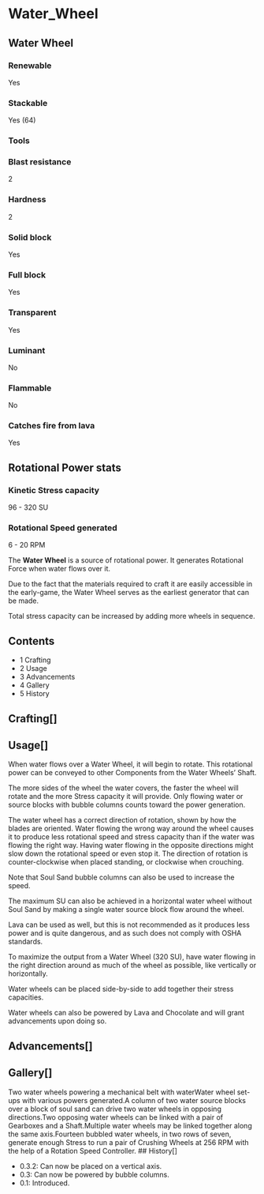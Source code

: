 # Water_Wheel

## Water Wheel

### Renewable

Yes

### Stackable

Yes (64)

### Tools

### Blast resistance

2

### Hardness

2

### Solid block

Yes

### Full block

Yes

### Transparent

Yes

### Luminant

No

### Flammable

No

### Catches fire from lava

Yes

## Rotational Power stats

### Kinetic Stress capacity

96 - 320 SU

### Rotational Speed generated

6 - 20 RPM

The **Water Wheel** is a source of rotational power. It generates Rotational Force when water flows over it.

Due to the fact that the materials required to craft it are easily accessible in the early-game, the Water Wheel serves as the earliest generator that can be made.

Total stress capacity can be increased by adding more wheels in sequence.

## Contents

- 1 Crafting
- 2 Usage
- 3 Advancements
- 4 Gallery
- 5 History

## Crafting[]

## Usage[]

When water flows over a Water Wheel, it will begin to rotate. This rotational power can be conveyed to other Components from the Water Wheels’ Shaft.

The more sides of the wheel the water covers, the faster the wheel will rotate and the more Stress capacity it will provide. Only flowing water or source blocks with bubble columns counts toward the power generation.

The water wheel has a correct direction of rotation, shown by how the blades are oriented. Water flowing the wrong way around the wheel causes it to produce less rotational speed and stress capacity than if the water was flowing the right way. Having water flowing in the opposite directions might slow down the rotational speed or even stop it. The direction of rotation is counter-clockwise when placed standing, or clockwise when crouching.

Note that Soul Sand bubble columns can also be used to increase the speed.

The maximum SU can also be achieved in a horizontal water wheel without Soul Sand by making a single water source block flow around the wheel.

Lava can be used as well, but this is not recommended as it produces less power and is quite dangerous, and as such does not comply with OSHA standards.

To maximize the output from a Water Wheel (320 SU), have water flowing in the right direction around as much of the wheel as possible, like vertically or horizontally.

Water wheels can be placed side-by-side to add together their stress capacities.

Water wheels can also be powered by Lava and Chocolate and will grant advancements upon doing so.

## Advancements[]

## Gallery[]

Two water wheels powering a mechanical belt with waterWater wheel set-ups with various powers generated.A column of two water source blocks over a block of soul sand can drive two water wheels in opposing directions.Two opposing water wheels can be linked with a pair of Gearboxes and a Shaft.Multiple water wheels may be linked together along the same axis.Fourteen bubbled water wheels, in two rows of seven, generate enough Stress to run a pair of Crushing Wheels at 256 RPM with the help of a Rotation Speed Controller. ## History[]

- 0.3.2: Can now be placed on a vertical axis.
- 0.3: Can now be powered by bubble columns.
- 0.1: Introduced.